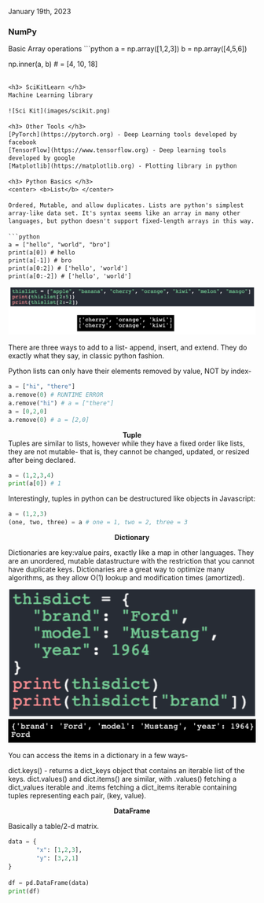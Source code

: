 January 19th, 2023

<h3> NumPy </h3>
Basic Array operations
```python
a = np.array([1,2,3])
b = np.array([4,5,6])

np.inner(a, b) # = [4, 10, 18]
```

<h3> SciKitLearn </h3>
Machine Learning library

![Sci Kit](images/scikit.png)

<h3> Other Tools </h3>
[PyTorch](https://pytorch.org) - Deep Learning tools developed by facebook
[TensorFlow](https://www.tensorflow.org) - Deep learning tools developed by google
[Matplotlib](https://matplotlib.org) - Plotting library in python

<h3> Python Basics </h3>
<center> <b>List</b> </center>

Ordered, Mutable, and allow duplicates. Lists are python's simplest array-like data set. It's syntax seems like an array in many other languages, but python doesn't support fixed-length arrays in this way.

```python
a = ["hello", "world", "bro"]
print(a[0]) # hello
print(a[-1]) # bro
print(a[0:2]) # ['hello', 'world']
print(a[0:-2]) # ['hello', 'world']
```
![List Example](images/lists.png)

There are three ways to add to a list- append, insert, and extend. They do exactly what they say, in classic python fashion.

Python lists can only have their elements removed by value, NOT by index-

```python
a = ["hi", "there"]
a.remove(0) # RUNTIME ERROR
a.remove("hi") # a = ["there"]
a = [0,2,0]
a.remove(0) # a = [2,0]
```

<center><b> Tuple </b></center>
Tuples are similar to lists, however while they have a fixed order like lists, they are not mutable- that is, they cannot be changed, updated, or resized after being declared.

```python
a = (1,2,3,4)
print(a[0]) # 1
```

Interestingly, tuples in python can be destructured like objects in Javascript:
```python
a = (1,2,3)
(one, two, three) = a # one = 1, two = 2, three = 3
```

<center><b> Dictionary </b></center>

Dictionaries are key:value pairs, exactly like a map in other languages. They are an unordered, mutable datastructure with the restriction that you cannot have duplicate keys. Dictionaries are a great way to optimize many algorithms, as they allow O(1) lookup and modification times (amortized).

![Dictionary Example](images/dict1.png)
![Dictionary Example](images/dict2.png)

You can access the items in a dictionary in a few ways-

dict.keys() - returns a dict_keys object that contains an iterable list of the keys.
dict.values() and dict.items() are similar, with .values() fetching a dict_values iterable and .items fetching a dict_items iterable containing tuples representing each pair, (key, value).

<center><b> DataFrame </b></center>

Basically a table/2-d matrix.

```python
data = {
		"x": [1,2,3],
		"y": [3,2,1]
}

df = pd.DataFrame(data)
print(df)
```


